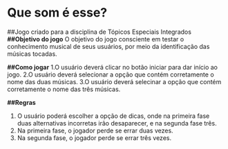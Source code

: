 # Que som é esse?

##Jogo criado para a disciplina de Tópicos Especiais Integrados
**##Objetivo do jogo**
O objetivo do jogo consciente em testar o conhecimento musical de seus usuários, por meio da identificação das músicas tocadas. 

**##Como jogar**
1.O usuário deverá clicar no botão iniciar para dar início ao jogo. 
2.O usuário deverá selecionar a opção que contém corretamente o nome das duas músicas.
3.O usuário deverá selecinar a opção que contém corretamente o nome das três músicas. 

**##Regras**
1. O usuário poderá escolher a opção de dicas, onde na primeira fase duas alternativas incorretas irão desaparecer, e na segunda fase três.
2. Na primeira fase, o jogador perde se errar duas vezes.
3. Na segunda fase, o jogador perde se errar três vezes. 
